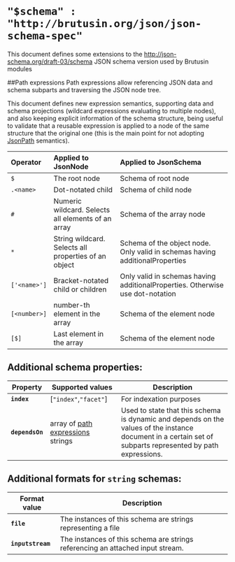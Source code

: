 # `"$schema" : "http://brutusin.org/json/json-schema-spec"`

This document defines some extensions to the http://json-schema.org/draft-03/schema JSON schema version used by Brutusin modules 

##Path expressions
Path expressions allow referencing JSON data and schema subparts and traversing the JSON node tree. 

This document defines new expression semantics, supporting data and schema projections (wildcard expressions evaluating to multiple nodes), and also keeping explicit information of the schema structure, being useful to validate that a reusable expression is applied to a node of the same structure that the original one (this is the main point for not adopting [JsonPath](https://github.com/jayway/JsonPath) semantics).

| Operator                  | Applied to JsonNode  | Applied to JsonSchema
| :------------------------ | :------------------- |:-------------------- |
| `$`                       | The root node        | Schema of root node |
| `.<name>`                 | Dot-notated child    | Schema of child node
| `#`                       | Numeric wildcard. Selects all elements of an array | Schema of the array node
| `*`                       | String wildcard. Selects all properties of an object | Schema of the object node. Only valid in schemas having additionalProperties
| `['<name>']` | Bracket-notated child or children | Only valid in schemas having additionalProperties. Otherwise use dot-notation |                                 |
| `[<number>]` | number-th element in the array                                            |Schema of the element node
| `[$]` | Last element in the array | Schema of the element node

## Additional schema properties:
|Property|Supported values| Description
|--------|----------------|------------
|**`index`**|[`"index"`,`"facet"`]| For indexation purposes
|**`dependsOn`**|array of [path expressions](#path-expressions) strings| Used to state that this schema is dynamic and depends on the values of the instance document in a certain set of subparts represented by path expressions.
## Additional formats for `string` schemas:
|Format value|Description
|--------|-----------
|**`file`**| The instances of this schema are strings representing a file
|**`inputstream`** | The instances of this schema are strings referencing an attached input stream.
